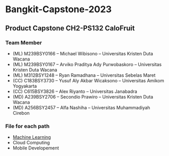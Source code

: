 # Bangkit-Capstone-2023
## Product Capstone CH2-PS132 CaloFruit
### Team Member
<ul>
<li>(ML) M239BSY0166 – Michael Wibisono – Universitas Kristen Duta Wacana</li>
<li>(ML) M239BSY0167 – Arviko Praditya Ady Purwobaskoro – Universitas Kristen Duta Wacana</li>
<li>(ML) M312BSY1248 – Ryan Ramadhana – Universitas Sebelas Maret</li>
<li>(CC)  C183BSY3730 – Yusuf Aly Akbar Wicaksono – Universitas Amikom Yogyakarta</li>
<li>(CC) C615BSY3826  – Alex Riyanto – Universitas Janabadra</li>
<li>(MD) A239BSY2706 – Secondio Prawiro – Universitas Kristen Duta Wacana</li>
<li>(MD) A256BSY2457 – Alfa Nashiha – Universitas Muhammadiyah Cirebon</li>
</ul>

### File for each path
<ul>
  <li><a href="https://github.com/MekelWibi/Bangkit-Capstone-2023/blob/Machine-Learning/README.md">Machine Learning </a></li>
  <li>Cloud Computing</li>
  <li>Mobile Developement</li>
</ul>
